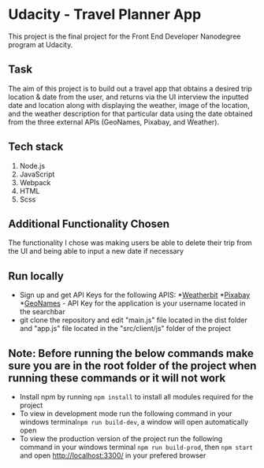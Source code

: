 # Udacity - Travel Planner App
This project is the final project for the Front End Developer Nanodegree program at Udacity.

## Task
The aim of this project is to build out a travel app that obtains a desired trip location & date from the user, and returns via the UI interview the inputted date and location along with displaying the weather, image of the location, and the weather description for that particular data using the date obtained from the three external APIs (GeoNames, Pixabay, and Weather).
## Tech stack
1. Node.js
2. JavaScript
3. Webpack
4. HTML
5. Scss
## Additional Functionality Chosen
The functionality I chose was making users be able to delete their trip from the UI and being able to input a new date if necessary
## Run locally
* Sign up and get API Keys for the following APIS:
  *[Weatherbit](https://www.weatherbit.io/account/create) 
  *[Pixabay](https://pixabay.com/api/docs/)
  *[GeoNames](http://www.geonames.org/export/web-services.html) - API Key for the application is your username located in the searchbar
* git clone the repository and edit "main.js" file located in the dist folder and "app.js" file located in the "src/client/js" folder of the project
## Note: Before running the below commands make sure you are in the root folder of the project when running these commands or it will not work
* Install npm by running ```npm install``` to install all modules required for the project 
* To view in development mode run the following command in your windows terminal```npm run build-dev```, a window will open automatically open
* To view the production version of the project run the following command in your windows terminal ```npm run build-prod```, then ```npm start``` and open [http://localhost:3300/](http://localhost:3300/) in your prefered browser

